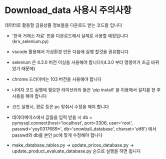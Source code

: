 # Download_data 사용시 주의사항
데이터로 활용할 금융상품 정보들을 다운로드 받는 코드들 입니다
- '한국 거래소 자료' 만을 다운로드해서 실제로 사용할 예정입니다(krx_selenium.py)
- vscode 활용해서 가상환경 만든 다음에 실행 할것을 권유합니다
- selenium 은 4.3.0 버전 이상을 사용해야 합니다!(4.3.0 부터 명령어가 조금 바뀌었기 때문에)
- chrome 드라이버는 103 버전을 사용해야 합니다
- 나머지 코드 실행에 필요한 라이브러리 들은 'pip install' 을 이용해서 설치를 한 후 사용을 해야 합니다
- 코드 실행시, 경로 등은 pc 맞춰서 수정을 해야 합니다

- 데이터베이스에서 값들을 입력 받을 시 db = pymysql.connect(host='localhost', port=3306, user='root', passwd='yoy0317689*', db='snowball_database', charset='utf8') 에서 passwd와 db를 본인 pc에 맞게 수정해야 합니다
- make_database_tables.py  ->  update_prices_database.py  ->  update_product_evaluate_database.py 순으로 실행을 하면 됩니다
